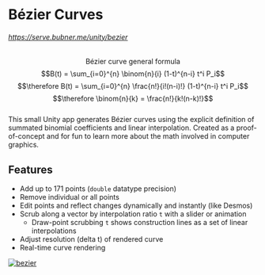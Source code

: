# Bézier Curves
###### https://serve.bubner.me/unity/bezier
$$\text{Bézier curve general formula}$$
$$B(t) = \sum_{i=0}^{n} \binom{n}{i} (1-t)^{n-i} t^i P_i$$
$$\therefore B(t) = \sum_{i=0}^{n} \frac{n!}{i!(n-i)!} (1-t)^{n-i} t^i P_i$$
$$\therefore \binom{n}{k} = \frac{n!}{k!(n-k)!}$$
<br>
This small Unity app generates Bézier curves using the explicit definition of summated binomial coefficients and linear interpolation. Created as a proof-of-concept and for fun to learn more about the math involved in computer graphics.
## Features
- Add up to 171 points (`double` datatype precision)
- Remove individual or all points
- Edit points and reflect changes dynamically and instantly (like Desmos)
- Scrub along a vector by interpolation ratio `t` with a slider or animation
  - Draw-point scrubbing `t` shows construction lines as a set of linear interpolations
- Adjust resolution (delta t) of rendered curve
- Real-time curve rendering

[![bezier](https://github.com/bubner/Bezier/assets/81782264/2981d643-439e-44e1-8bf8-8032ffb1025a)](https://serve.bubner.me/unity/bezier)<br>
